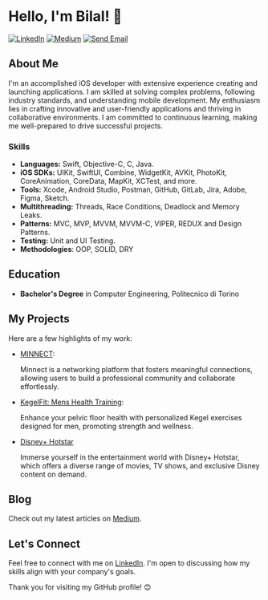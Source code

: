 # Hello, I'm Bilal! 👋

[![LinkedIn](https://img.shields.io/badge/LinkedIn-blue?style=flat&logo=linkedin&logoColor=white)](https://www.linkedin.com/in/bilalbakhrom/)
[![Medium](https://img.shields.io/badge/Medium-black?style=flat&logo=medium&logoColor=white)](https://medium.com/@bilalbakhrom)
[![Send Email](https://img.shields.io/badge/Send_Email-red?style=flat&logo=gmail&logoColor=white)](mailto:bilalbakhrom@gmail.com)

## About Me

I'm an accomplished iOS developer with extensive experience creating and launching applications. I am skilled at solving complex problems, following industry standards, and understanding mobile development. My enthusiasm lies in crafting innovative and user-friendly applications and thriving in collaborative environments. I am committed to continuous learning, making me well-prepared to drive successful projects.

### Skills

- **Languages:** Swift, Objective-C, C, Java.
- **iOS SDKs:** UIKit, SwiftUI, Combine, WidgetKit, AVKit, PhotoKit, CoreAnimation, CoreData, MapKit, XCTest, and more.
- **Tools:** Xcode, Android Studio, Postman, GitHub, GitLab, Jira, Adobe, Figma, Sketch.
- **Multithreading:** Threads, Race Conditions, Deadlock and Memory Leaks.
- **Patterns:** MVC, MVP, MVVM, MVVM-C, VIPER, REDUX and Design Patterns.
- **Testing:** Unit and UI Testing.
- **Methodologies**: OOP, SOLID, DRY

## Education
- **Bachelor's Degree** in Computer Engineering, Politecnico di Torino

## My Projects

Here are a few highlights of my work:
- [MINNECT](https://apps.apple.com/us/app/minnect/id1583104411):

  Minnect is a networking platform that fosters meaningful connections, allowing users to build a professional community and collaborate effortlessly.
- [KegelFit: Mens Health Training](https://apps.apple.com/us/app/kegelfit-mens-health-training/id1630828102):

  Enhance your pelvic floor health with personalized Kegel exercises designed for men, promoting strength and wellness.
- [Disney+ Hotstar](https://apps.apple.com/id/app/disney-hotstar/id1524156685)

  Immerse yourself in the entertainment world with Disney+ Hotstar, which offers a diverse range of movies, TV shows, and exclusive Disney content on demand.

## Blog

Check out my latest articles on [Medium](https://medium.com/@bilalbakhrom).

## Let's Connect

Feel free to connect with me on [LinkedIn](https://www.linkedin.com/in/bilalbakhrom/). I'm open to discussing how my skills align with your company's goals.

Thank you for visiting my GitHub profile! 😊

